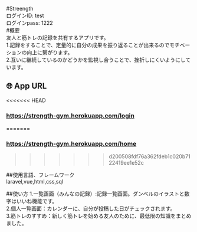 #Streength<br>
ログインID: test <br>
ログインpass: 1222<br>
#概要<br>
友人と筋トレの記録を共有するアプリです。<br>
1.記録をすることで、定量的に自分の成果を振り返ることが出来るのでモチベーションの向上に繋がります。<br>
2.互いに継続しているのかどうかを監視し合うことで、挫折しにくいようにしています。<br>

## 🌐 App URL

<<<<<<< HEAD
### **https://strength-gym.herokuapp.com/login**  
=======
### **https://strength-gym.herokuapp.com/home**  
>>>>>>> d200508fdf76a362fdeb1c020b7122419ee1e52c

##使用言語、フレームワーク<br>
laravel,vue,html,css,sql

##使い方
1.一覧画面（みんなの記録）:記録一覧画面。ダンベルのイラストと数字はいいね機能です。<br>
2.個人一覧画面：カレンダーに、自分が投稿した日がチェックされます。<br>
3.筋トレのすすめ：新しく筋トレを始める友人のために、最低限の知識をまとめました。<br>


